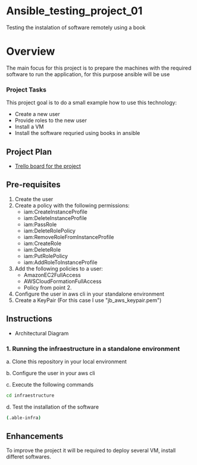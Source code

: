 # Ansible_testing_project_01
Testing the instalation of software remotely using a book


# Overview

The main focus for this project is to prepare the machines with the required software to run the application, for this purpose ansible will be use


### Project Tasks

This project goal is to do a small example how to use this technology:
* Create a new user
* Provide roles to the new user
* Install a VM
* Install the software requried using books in ansible


## Project Plan

* [Trello board for the project](https://trello.com/b/cdioDvZb/building-a-ci-cd-pipeline)

## Pre-requisites

1. Create the user
2. Create a policy with the following permissions:   
    - iam:CreateInstanceProfile
    - iam:DeleteInstanceProfile
    - iam:PassRole
    - iam:DeleteRolePolicy
    - iam:RemoveRoleFromInstanceProfile
    - iam:CreateRole
    - iam:DeleteRole
    - iam:PutRolePolicy
    - iam:AddRoleToInstanceProfile
3. Add the following policies to a user:
    - AmazonEC2FullAccess
    - AWSCloudFormationFullAccess
    - Policy from point 2.
4. Configure the user in aws cli in your standalone environment
6. Create a KeyPair (For this case I use "jb_aws_keypair.pem")

## Instructions

* Architectural Diagram 

### 1. Running the infraestructure in a standalone environment

a. Clone this repository in your local environment

b. Configure the user in your aws cli

c. Execute the following commands
```bash
cd infraestructure
```

d. Test the installation of the software
```bash
(.able-infra)
```


## Enhancements

To improve the project it will be required to deploy several VM, install differet softwares.